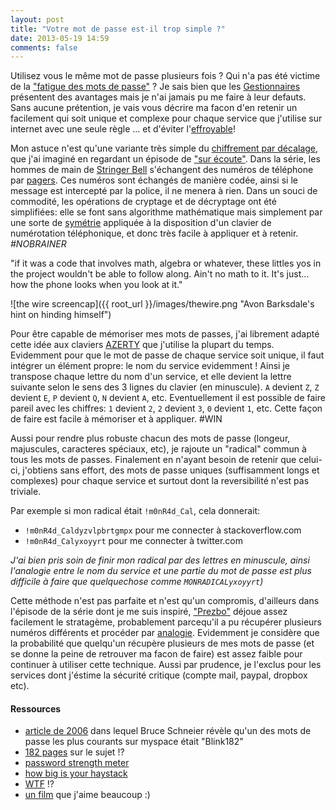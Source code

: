 ```yaml
---
layout: post
title: "Votre mot de passe est-il trop simple ?"
date: 2013-05-19 14:59
comments: false
---
```

Utilisez vous le même mot de passe plusieurs fois ? Qui n'a pas été victime de la ["fatigue des mots de passe"](http://en.wikipedia.org/wiki/Password_fatigue) ? Je sais bien que les [Gestionnaires](http://en.wikipedia.org/wiki/Password_manager) présentent des avantages mais je n'ai jamais pu me faire à leur defauts. Sans aucune prétention, je vais vous décrire ma facon d'en retenir un facilement qui soit unique et complexe pour chaque service que j'utilise sur internet avec une seule règle ... et d'éviter l'[effroyable](http://www.codinghorror.com/blog/2009/05/i-just-logged-in-as-you.html)!

Mon astuce n'est qu'une variante très simple du [chiffrement par décalage](http://en.wikipedia.org/wiki/Caesar_cipher), que j'ai imaginé en regardant un épisode de  ["sur écoute"](http://en.wikipedia.org/wiki/The_Wire). Dans la série, les hommes de main de [Stringer Bell](http://en.wikipedia.org/wiki/Stringer_Bell) s'échangent des numéros de téléphone  par [pagers](http://en.wikipedia.org/wiki/Pager). Ces numéros sont échangés de manière codée, ainsi si le message est intercepté par la police, il ne menera à rien. Dans un souci de commodité, les opérations de cryptage et de décryptage ont été simplifiées: elle se font sans algorithme mathématique mais simplement par une sorte de [symétrie](http://en.wikipedia.org/wiki/Point_reflection) appliquée à la disposition d'un clavier de numérotation téléphonique, et donc très facile à appliquer et à retenir. *#NOBRAINER*

"if it was a code that involves math, algebra or whatever, these littles yos in the project wouldn't be able to follow along. Ain't no math to it. It's just... how the phone looks when you look at it."

![the wire screencap]({{ root_url }}/images/thewire.png "Avon Barksdale's hint on hinding himself")

Pour être capable de mémoriser mes mots de passes, j'ai librement adapté cette idée aux claviers [AZERTY](http://en.wikipedia.org/wiki/AZERTY) que j'utilise la plupart du temps. Evidemment pour que le mot de passe de chaque service soit unique, il faut intégrer un élément propre: le nom du service evidemment ! Ainsi je transpose chaque lettre du nom d'un service, et elle devient la lettre suivante selon le sens des 3 lignes du clavier (en minuscule). `A` devient `Z`, `Z` devient `E`, `P` devient `Q`, `N` devient `A`, etc. Eventuellement il est possible de faire pareil avec les chiffres: `1` devient `2`, `2` devient `3`, `0` devient `1`, etc. Cette façon de faire est facile à mémoriser et à appliquer. #WIN

Aussi pour rendre plus robuste chacun des mots de passe (longeur, majuscules, caracteres spéciaux, etc), je rajoute un "radical" commun à tous les mots de passes. Finalement en n'ayant besoin de retenir que celui-ci, j'obtiens sans effort, des mots de passe uniques (suffisamment longs et complexes) pour chaque service et surtout dont la reversibilité n'est pas triviale.

Par exemple si mon radical était `!m0nR4d_Cal`, cela donnerait:

- `!m0nR4d_Caldyzvlpbrtgmpx` pour me connecter à stackoverflow.com
- `!m0nR4d_Calyxoyyrt` pour me connecter à twitter.com

*J'ai bien pris soin de finir mon radical par des lettres en minuscule, ainsi l'analogie entre le nom du service et une partie du mot de passe est plus difficile à faire que quelquechose comme `MONRADICALyxoyyrt`)*

Cette méthode n'est pas parfaite et n'est qu'un compromis, d'ailleurs dans l'épisode de la série dont je me suis inspiré, ["Prezbo"](http://en.wikipedia.org/wiki/Roland_Pryzbylewski) déjoue assez facilement le stratagème, probablement parcequ'il a pu récupérer plusieurs numéros différents et procéder par [analogie](http://en.wikipedia.org/wiki/Analogy). Evidemment je considère que la probabilité que quelqu'un récupère plusieurs de mes mots de passe (et se donne la peine de retrouver ma facon de faire) est assez faible pour continuer à utiliser cette technique. Aussi par prudence, je l'exclus pour les services dont j'éstime la sécurité critique (compte mail, paypal, dropbox etc).

#### Ressources ####

- [article de 2006](http://www.wired.com/politics/security/commentary/securitymatters/2006/12/72300?currentPage=all) dans lequel Bruce Schneier révèle qu'un des mots de passe les plus courants sur myspace était "Blink182"
- [182 pages](http://www.amazon.fr/Perfect-Password-Selection-Protection-Authentication/dp/1597490415) sur le sujet !?
- [password strength meter](http://www.passwordmeter.com/)
- [how big is your haystack](https://www.grc.com/haystack.htm)
- [WTF](http://stackoverflow.com/questions/98768/should-i-impose-a-maximum-length-on-passwords) !?
- [un film](http://en.wikipedia.org/wiki/Three_Days_of_the_Condor) que j'aime beaucoup :)

